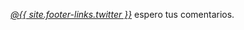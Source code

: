 [*@{{ site.footer-links.twitter }}*](<https://www.twitter.com/{{ site.footer-links.twitter }}>) espero tus comentarios.
